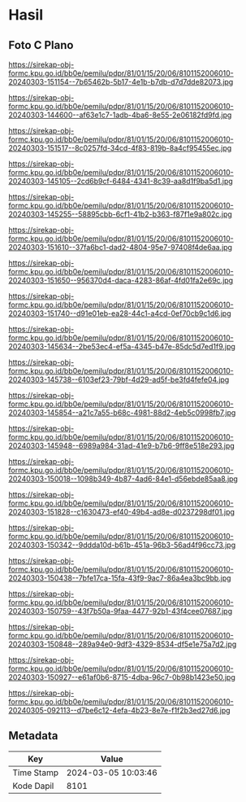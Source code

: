 # Hasil

## Foto C Plano

https://sirekap-obj-formc.kpu.go.id/bb0e/pemilu/pdpr/81/01/15/20/06/8101152006010-20240303-151154--7b65462b-5b17-4e1b-b7db-d7d7dde82073.jpg

https://sirekap-obj-formc.kpu.go.id/bb0e/pemilu/pdpr/81/01/15/20/06/8101152006010-20240303-144600--af63e1c7-1adb-4ba6-8e55-2e06182fd9fd.jpg

https://sirekap-obj-formc.kpu.go.id/bb0e/pemilu/pdpr/81/01/15/20/06/8101152006010-20240303-151517--8c0257fd-34cd-4f83-819b-8a4cf95455ec.jpg

https://sirekap-obj-formc.kpu.go.id/bb0e/pemilu/pdpr/81/01/15/20/06/8101152006010-20240303-145105--2cd6b9cf-6484-4341-8c39-aa8d1f9ba5d1.jpg

https://sirekap-obj-formc.kpu.go.id/bb0e/pemilu/pdpr/81/01/15/20/06/8101152006010-20240303-145255--58895cbb-6cf1-41b2-b363-f87f1e9a802c.jpg

https://sirekap-obj-formc.kpu.go.id/bb0e/pemilu/pdpr/81/01/15/20/06/8101152006010-20240303-151610--37fa6bc1-dad2-4804-95e7-97408f4de6aa.jpg

https://sirekap-obj-formc.kpu.go.id/bb0e/pemilu/pdpr/81/01/15/20/06/8101152006010-20240303-151650--956370d4-daca-4283-86af-4fd01fa2e69c.jpg

https://sirekap-obj-formc.kpu.go.id/bb0e/pemilu/pdpr/81/01/15/20/06/8101152006010-20240303-151740--d91e01eb-ea28-44c1-a4cd-0ef70cb9c1d6.jpg

https://sirekap-obj-formc.kpu.go.id/bb0e/pemilu/pdpr/81/01/15/20/06/8101152006010-20240303-145634--2be53ec4-ef5a-4345-b47e-85dc5d7ed1f9.jpg

https://sirekap-obj-formc.kpu.go.id/bb0e/pemilu/pdpr/81/01/15/20/06/8101152006010-20240303-145738--6103ef23-79bf-4d29-ad5f-be3fd4fefe04.jpg

https://sirekap-obj-formc.kpu.go.id/bb0e/pemilu/pdpr/81/01/15/20/06/8101152006010-20240303-145854--a21c7a55-b68c-4981-88d2-4eb5c0998fb7.jpg

https://sirekap-obj-formc.kpu.go.id/bb0e/pemilu/pdpr/81/01/15/20/06/8101152006010-20240303-145948--6989a984-31ad-41e9-b7b6-9ff8e518e293.jpg

https://sirekap-obj-formc.kpu.go.id/bb0e/pemilu/pdpr/81/01/15/20/06/8101152006010-20240303-150018--1098b349-4b87-4ad6-84e1-d56ebde85aa8.jpg

https://sirekap-obj-formc.kpu.go.id/bb0e/pemilu/pdpr/81/01/15/20/06/8101152006010-20240303-151828--c1630473-ef40-49b4-ad8e-d0237298df01.jpg

https://sirekap-obj-formc.kpu.go.id/bb0e/pemilu/pdpr/81/01/15/20/06/8101152006010-20240303-150342--9ddda10d-b61b-451a-96b3-56ad4f96cc73.jpg

https://sirekap-obj-formc.kpu.go.id/bb0e/pemilu/pdpr/81/01/15/20/06/8101152006010-20240303-150438--7bfe17ca-15fa-43f9-9ac7-86a4ea3bc9bb.jpg

https://sirekap-obj-formc.kpu.go.id/bb0e/pemilu/pdpr/81/01/15/20/06/8101152006010-20240303-150759--43f7b50a-9faa-4477-92b1-43f4cee07687.jpg

https://sirekap-obj-formc.kpu.go.id/bb0e/pemilu/pdpr/81/01/15/20/06/8101152006010-20240303-150848--289a94e0-9df3-4329-8534-df5e1e75a7d2.jpg

https://sirekap-obj-formc.kpu.go.id/bb0e/pemilu/pdpr/81/01/15/20/06/8101152006010-20240303-150927--e61af0b6-8715-4dba-96c7-0b98b1423e50.jpg

https://sirekap-obj-formc.kpu.go.id/bb0e/pemilu/pdpr/81/01/15/20/06/8101152006010-20240305-092113--d7be6c12-4efa-4b23-8e7e-f1f2b3ed27d6.jpg


## Metadata

| Key        | Value               |
| ---------- | ------------------- |
| Time Stamp | 2024-03-05 10:03:46 |
| Kode Dapil | 8101                |



